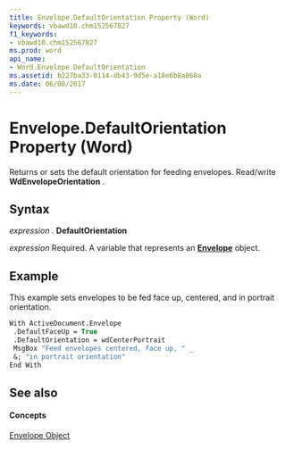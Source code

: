 ```yaml
---
title: Envelope.DefaultOrientation Property (Word)
keywords: vbawd10.chm152567827
f1_keywords:
- vbawd10.chm152567827
ms.prod: word
api_name:
- Word.Envelope.DefaultOrientation
ms.assetid: b227ba33-0114-db43-9d5e-a18e6b8a868a
ms.date: 06/08/2017
---
```



# Envelope.DefaultOrientation Property (Word)

Returns or sets the default orientation for feeding envelopes. Read/write  **WdEnvelopeOrientation** .


## Syntax

 _expression_ . **DefaultOrientation**

 _expression_ Required. A variable that represents an **[Envelope](Word.Envelope.md)** object.


## Example

This example sets envelopes to be fed face up, centered, and in portrait orientation.


```vb
With ActiveDocument.Envelope 
 .DefaultFaceUp = True 
 .DefaultOrientation = wdCenterPortrait 
 MsgBox "Feed envelopes centered, face up, " _ 
 &; "in portrait orientation" 
End With
```


## See also


#### Concepts


[Envelope Object](Word.Envelope.md)

